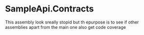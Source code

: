 # SampleApi.Contracts

This assembly look sreally stopid but th epurpose is to see if other assemblies apart from the main one also get code coverage
